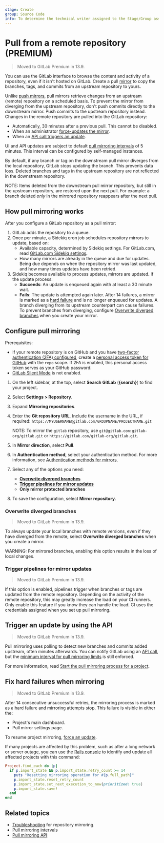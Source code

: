 ```yaml
---
stage: Create
group: Source Code
info: To determine the technical writer assigned to the Stage/Group associated with this page, see https://about.gitlab.com/handbook/product/ux/technical-writing/#assignments
---
```


# Pull from a remote repository **(PREMIUM)**

> Moved to GitLab Premium in 13.9.

You can use the GitLab interface to browse the content and activity of a repository,
even if it isn't hosted on GitLab. Create a pull [mirror](index.md) to copy the
branches, tags, and commits from an upstream repository to yours.

Unlike [push mirrors](push.md), pull mirrors retrieve changes from an upstream (remote)
repository on a scheduled basis. To prevent the mirror from diverging from the upstream
repository, don't push commits directly to the downstream mirror. Push commits to
the upstream repository instead. Changes in the remote repository are pulled into the GitLab repository:

- Automatically, 30 minutes after a previous pull. This cannot be disabled.
- When an administrator [force-updates the mirror](index.md#force-an-update).
- When an [API call triggers an update](#trigger-an-update-by-using-the-api).

UI and API updates are subject to default
[pull mirroring intervals](../../../../administration/instance_limits.md#pull-mirroring-interval)
of 5 minutes. This interval can be configured by self-managed instances.

By default, if any branch or tag on the downstream pull mirror diverges from the
local repository, GitLab stops updating the branch. This prevents data loss.
Deleted branches and tags in the upstream repository are not reflected in the
downstream repository.

NOTE:
Items deleted from the downstream pull mirror repository, but still in the upstream repository,
are restored upon the next pull. For example: a branch deleted _only_ in the mirrored repository
reappears after the next pull.

## How pull mirroring works

After you configure a GitLab repository as a pull mirror:

1. GitLab adds the repository to a queue.
1. Once per minute, a Sidekiq cron job schedules repository mirrors to update, based on:
   - Available capacity, determined by Sidekiq settings. For GitLab.com, read
     [GitLab.com Sidekiq settings](../../../gitlab_com/index.md#sidekiq).
   - How many mirrors are already in the queue and due for updates. Being due depends
     on when the repository mirror was last updated, and how many times updates have been retried.
1. Sidekiq becomes available to process updates, mirrors are updated. If the update process:
   - **Succeeds**: An update is enqueued again with at least a 30 minute wait.
   - **Fails**: The update is attempted again later. After 14 failures, a mirror is marked as a
     [hard failure](#fix-hard-failures-when-mirroring) and is no longer enqueued for updates. A branch diverging
     from its upstream counterpart can cause failures. To prevent branches from
     diverging, configure [Overwrite diverged branches](#overwrite-diverged-branches) when
     you create your mirror.

## Configure pull mirroring

Prerequisites:

- If your remote repository is on GitHub and you have
  [two-factor authentication (2FA) configured](https://docs.github.com/en/authentication/securing-your-account-with-two-factor-authentication-2fa),
  create a [personal access token for GitHub](https://docs.github.com/en/authentication/keeping-your-account-and-data-secure/creating-a-personal-access-token)
  with the `repo` scope. If 2FA is enabled, this personal access
  token serves as your GitHub password.
- [GitLab Silent Mode](../../../../administration/silent_mode/index.md) is not enabled.

1. On the left sidebar, at the top, select **Search GitLab** (**{search}**) to find your project.
1. Select **Settings > Repository**.
1. Expand **Mirroring repositories**.
1. Enter the **Git repository URL**. Include the username
   in the URL, if required: `https://MYUSERNAME@gitlab.com/GROUPNAME/PROJECTNAME.git`

   NOTE:
   To mirror the `gitlab` repository, use `git@gitlab.com:gitlab-org/gitlab.git`
   or `https://gitlab.com/gitlab-org/gitlab.git`.

1. In **Mirror direction**, select **Pull**.
1. In **Authentication method**, select your authentication method. For more information, see
   [Authentication methods for mirrors](index.md#authentication-methods-for-mirrors).
1. Select any of the options you need:
   - [**Overwrite diverged branches**](#overwrite-diverged-branches)
   - [**Trigger pipelines for mirror updates**](#trigger-pipelines-for-mirror-updates)
   - **Only mirror protected branches**
1. To save the configuration, select **Mirror repository**.

### Overwrite diverged branches

> Moved to GitLab Premium in 13.9.

To always update your local branches with remote versions, even if they have
diverged from the remote, select **Overwrite diverged branches** when you
create a mirror.

WARNING:
For mirrored branches, enabling this option results in the loss of local changes.

### Trigger pipelines for mirror updates

> Moved to GitLab Premium in 13.9.

If this option is enabled, pipelines trigger when branches or tags are
updated from the remote repository. Depending on the activity of the remote
repository, this may greatly increase the load on your CI runners. Only enable
this feature if you know they can handle the load. CI uses the credentials
assigned when you set up pull mirroring.

## Trigger an update by using the API

> Moved to GitLab Premium in 13.9.

Pull mirroring uses polling to detect new branches and commits added upstream,
often minutes afterwards. You can notify GitLab using an
[API call](../../../../api/projects.md#start-the-pull-mirroring-process-for-a-project),
but the [minimum interval for pull mirroring limits](index.md#force-an-update) is still enforced.

For more information, read
[Start the pull mirroring process for a project](../../../../api/projects.md#start-the-pull-mirroring-process-for-a-project).

## Fix hard failures when mirroring

> Moved to GitLab Premium in 13.9.

After 14 consecutive unsuccessful retries, the mirroring process is marked as a hard failure
and mirroring attempts stop. This failure is visible in either the:

- Project's main dashboard.
- Pull mirror settings page.

To resume project mirroring, [force an update](index.md#force-an-update).

If many projects are affected by this problem, such as after a long network or
server outage, you can use the [Rails console](../../../../administration/operations/rails_console.md)
to identify and update all affected projects with this command:

```ruby
Project.find_each do |p|
  if p.import_state && p.import_state.retry_count >= 14
    puts "Resetting mirroring operation for #{p.full_path}"
    p.import_state.reset_retry_count
    p.import_state.set_next_execution_to_now(prioritized: true)
    p.import_state.save!
  end
end
```

## Related topics

- [Troubleshooting](troubleshooting.md) for repository mirroring.
- [Pull mirroring intervals](../../../../administration/instance_limits.md#pull-mirroring-interval)
- [Pull mirroring API](../../../../api/projects.md#configure-pull-mirroring-for-a-project)
